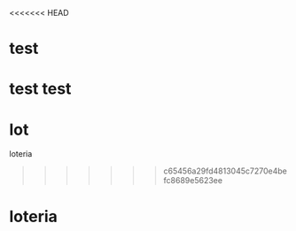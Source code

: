 <<<<<<< HEAD
# test
test test
=======
# lot
loteria
>>>>>>> c65456a29fd4813045c7270e4befc8689e5623ee
# loteria
